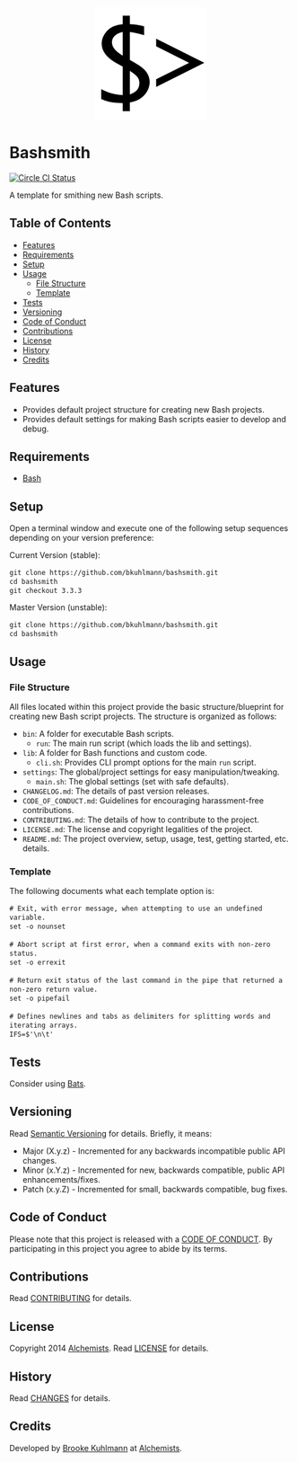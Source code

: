 <p align="center">
  <img src="bashsmith.png" alt="Bashsmith Icon"/>
</p>

# Bashsmith

[![Circle CI Status](https://circleci.com/gh/bkuhlmann/bashsmith.svg?style=svg)](https://circleci.com/gh/bkuhlmann/bashsmith)

A template for smithing new Bash scripts.

<!-- Tocer[start]: Auto-generated, don't remove. -->

## Table of Contents

  - [Features](#features)
  - [Requirements](#requirements)
  - [Setup](#setup)
  - [Usage](#usage)
    - [File Structure](#file-structure)
    - [Template](#template)
  - [Tests](#tests)
  - [Versioning](#versioning)
  - [Code of Conduct](#code-of-conduct)
  - [Contributions](#contributions)
  - [License](#license)
  - [History](#history)
  - [Credits](#credits)

<!-- Tocer[finish]: Auto-generated, don't remove. -->

## Features

- Provides default project structure for creating new Bash projects.
- Provides default settings for making Bash scripts easier to develop and debug.

## Requirements

- [Bash](https://www.gnu.org/software/bash)

## Setup

Open a terminal window and execute one of the following setup sequences depending on your version
preference:

Current Version (stable):

    git clone https://github.com/bkuhlmann/bashsmith.git
    cd bashsmith
    git checkout 3.3.3

Master Version (unstable):

    git clone https://github.com/bkuhlmann/bashsmith.git
    cd bashsmith

## Usage

### File Structure

All files located within this project provide the basic structure/blueprint for creating new Bash
script projects. The structure is organized as follows:

- `bin`: A folder for executable Bash scripts.
  - `run`: The main run script (which loads the lib and settings).
- `lib`: A folder for Bash functions and custom code.
  - `cli.sh`: Provides CLI prompt options for the main `run` script.
- `settings`: The global/project settings for easy manipulation/tweaking.
  - `main.sh`: The global settings (set with safe defaults).
- `CHANGELOG.md`: The details of past version releases.
- `CODE_OF_CONDUCT.md`: Guidelines for encouraging harassment-free contributions.
- `CONTRIBUTING.md`: The details of how to contribute to the project.
- `LICENSE.md`: The license and copyright legalities of the project.
- `README.md`: The project overview, setup, usage, test, getting started, etc. details.

### Template

The following documents what each template option is:

    # Exit, with error message, when attempting to use an undefined variable.
    set -o nounset

    # Abort script at first error, when a command exits with non-zero status.
    set -o errexit

    # Return exit status of the last command in the pipe that returned a non-zero return value.
    set -o pipefail

    # Defines newlines and tabs as delimiters for splitting words and iterating arrays.
    IFS=$'\n\t'

## Tests

Consider using [Bats](https://github.com/sstephenson/bats).

## Versioning

Read [Semantic Versioning](https://semver.org) for details. Briefly, it means:

- Major (X.y.z) - Incremented for any backwards incompatible public API changes.
- Minor (x.Y.z) - Incremented for new, backwards compatible, public API enhancements/fixes.
- Patch (x.y.Z) - Incremented for small, backwards compatible, bug fixes.

## Code of Conduct

Please note that this project is released with a [CODE OF CONDUCT](CODE_OF_CONDUCT.md). By
participating in this project you agree to abide by its terms.

## Contributions

Read [CONTRIBUTING](CONTRIBUTING.md) for details.

## License

Copyright 2014 [Alchemists](https://www.alchemists.io).
Read [LICENSE](LICENSE.md) for details.

## History

Read [CHANGES](CHANGES.md) for details.

## Credits

Developed by [Brooke Kuhlmann](https://www.alchemists.io) at
[Alchemists](https://www.alchemists.io).
